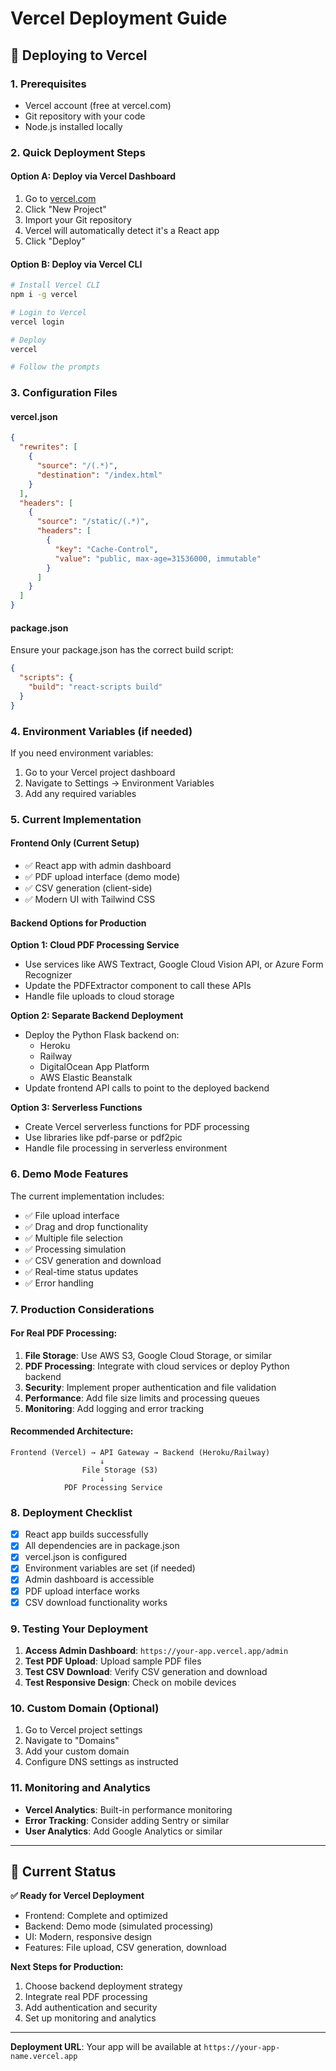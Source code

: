 # Vercel Deployment Guide

## 🚀 Deploying to Vercel

### 1. Prerequisites
- Vercel account (free at vercel.com)
- Git repository with your code
- Node.js installed locally

### 2. Quick Deployment Steps

#### Option A: Deploy via Vercel Dashboard
1. Go to [vercel.com](https://vercel.com)
2. Click "New Project"
3. Import your Git repository
4. Vercel will automatically detect it's a React app
5. Click "Deploy"

#### Option B: Deploy via Vercel CLI
```bash
# Install Vercel CLI
npm i -g vercel

# Login to Vercel
vercel login

# Deploy
vercel

# Follow the prompts
```

### 3. Configuration Files

#### vercel.json
```json
{
  "rewrites": [
    {
      "source": "/(.*)",
      "destination": "/index.html"
    }
  ],
  "headers": [
    {
      "source": "/static/(.*)",
      "headers": [
        {
          "key": "Cache-Control",
          "value": "public, max-age=31536000, immutable"
        }
      ]
    }
  ]
}
```

#### package.json
Ensure your package.json has the correct build script:
```json
{
  "scripts": {
    "build": "react-scripts build"
  }
}
```

### 4. Environment Variables (if needed)
If you need environment variables:
1. Go to your Vercel project dashboard
2. Navigate to Settings → Environment Variables
3. Add any required variables

### 5. Current Implementation

#### Frontend Only (Current Setup)
- ✅ React app with admin dashboard
- ✅ PDF upload interface (demo mode)
- ✅ CSV generation (client-side)
- ✅ Modern UI with Tailwind CSS

#### Backend Options for Production

**Option 1: Cloud PDF Processing Service**
- Use services like AWS Textract, Google Cloud Vision API, or Azure Form Recognizer
- Update the PDFExtractor component to call these APIs
- Handle file uploads to cloud storage

**Option 2: Separate Backend Deployment**
- Deploy the Python Flask backend on:
  - Heroku
  - Railway
  - DigitalOcean App Platform
  - AWS Elastic Beanstalk
- Update frontend API calls to point to the deployed backend

**Option 3: Serverless Functions**
- Create Vercel serverless functions for PDF processing
- Use libraries like pdf-parse or pdf2pic
- Handle file processing in serverless environment

### 6. Demo Mode Features

The current implementation includes:
- ✅ File upload interface
- ✅ Drag and drop functionality
- ✅ Multiple file selection
- ✅ Processing simulation
- ✅ CSV generation and download
- ✅ Real-time status updates
- ✅ Error handling

### 7. Production Considerations

#### For Real PDF Processing:
1. **File Storage**: Use AWS S3, Google Cloud Storage, or similar
2. **PDF Processing**: Integrate with cloud services or deploy Python backend
3. **Security**: Implement proper authentication and file validation
4. **Performance**: Add file size limits and processing queues
5. **Monitoring**: Add logging and error tracking

#### Recommended Architecture:
```
Frontend (Vercel) → API Gateway → Backend (Heroku/Railway)
                    ↓
                File Storage (S3)
                    ↓
            PDF Processing Service
```

### 8. Deployment Checklist

- [x] React app builds successfully
- [x] All dependencies are in package.json
- [x] vercel.json is configured
- [x] Environment variables are set (if needed)
- [x] Admin dashboard is accessible
- [x] PDF upload interface works
- [x] CSV download functionality works

### 9. Testing Your Deployment

1. **Access Admin Dashboard**: `https://your-app.vercel.app/admin`
2. **Test PDF Upload**: Upload sample PDF files
3. **Test CSV Download**: Verify CSV generation and download
4. **Test Responsive Design**: Check on mobile devices

### 10. Custom Domain (Optional)

1. Go to Vercel project settings
2. Navigate to "Domains"
3. Add your custom domain
4. Configure DNS settings as instructed

### 11. Monitoring and Analytics

- **Vercel Analytics**: Built-in performance monitoring
- **Error Tracking**: Consider adding Sentry or similar
- **User Analytics**: Add Google Analytics or similar

---

## 🎯 Current Status

**✅ Ready for Vercel Deployment**
- Frontend: Complete and optimized
- Backend: Demo mode (simulated processing)
- UI: Modern, responsive design
- Features: File upload, CSV generation, download

**Next Steps for Production:**
1. Choose backend deployment strategy
2. Integrate real PDF processing
3. Add authentication and security
4. Set up monitoring and analytics

---

**Deployment URL**: Your app will be available at `https://your-app-name.vercel.app` 
